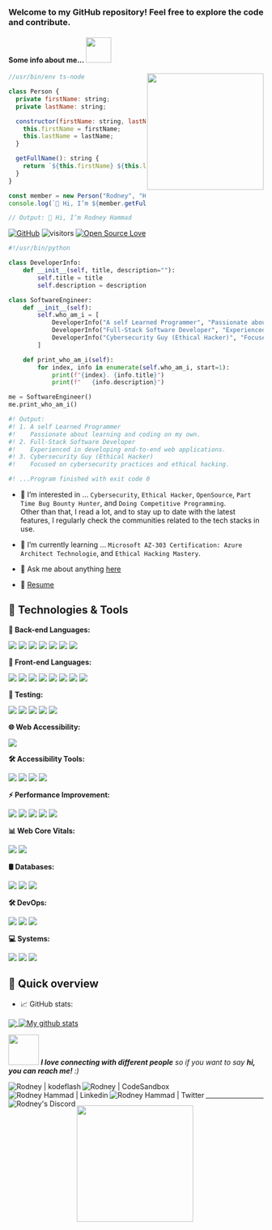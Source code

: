 <h3>Welcome to my GitHub repository! Feel free to explore the code and contribute.</h3>

<h4> Some info about me... <img src="https://res.cloudinary.com/dmezweboo/image/upload/v1620378117/Bitmoji/fbfff0c2999c5dcb7865dcfba17223c5a686cdf49b51dbd89aa322ceba53d92e.0_t210yq.png" width="50"></h4>

<!-- Your image with the custom class -->
<img align='right' class="bitmoji_image" src="https://res.cloudinary.com/dmezweboo/image/upload/v1620378116/Bitmoji/b7c1da48eaf597259e08ed5ce54967c3017e84775093a9811462f90166583f7b.0_m2awf6.png" width="230" style="display: flex; flex-direction: column-reverse;">

```javascript
//usr/bin/env ts-node

class Person {
  private firstName: string;
  private lastName: string;

  constructor(firstName: string, lastName: string) {
    this.firstName = firstName;
    this.lastName = lastName;
  }

  getFullName(): string {
    return `${this.firstName} ${this.lastName}`;
  }
}

const member = new Person("Rodney", "Hammad");
console.log(`👋 Hi, I’m ${member.getFullName()}`);

// Output: 👋 Hi, I’m Rodney Hammad
```
[![GitHub](https://img.shields.io/badge/GitHub-RodCyb3Dev-blueviolet)](https://github.com/RodCyb3Dev)
![visitors](https://visitor-badge.laobi.icu/badge?page_id=Rodcode47.Rodcode47)
[![Open Source Love](https://badges.frapsoft.com/os/v1/open-source.svg?v=102)](https://github.com/RodCyb3Dev/open-source/)

```python
#!/usr/bin/python

class DeveloperInfo:
    def __init__(self, title, description=""):
        self.title = title
        self.description = description

class SoftwareEngineer:
    def __init__(self):
        self.who_am_i = [
            DeveloperInfo("A self Learned Programmer", "Passionate about learning and coding on my own."),
            DeveloperInfo("Full-Stack Software Developer", "Experienced in developing end-to-end web applications."),
            DeveloperInfo("Cybersecurity Guy (Ethical Hacker)", "Focused on cybersecurity practices and ethical hacking.")
        ]

    def print_who_am_i(self):
        for index, info in enumerate(self.who_am_i, start=1):
            print(f"{index}. {info.title}")
            print(f"   {info.description}")

me = SoftwareEngineer()
me.print_who_am_i()

#! Output:
#! 1. A self Learned Programmer
#!    Passionate about learning and coding on my own.
#! 2. Full-Stack Software Developer
#!    Experienced in developing end-to-end web applications.
#! 3. Cybersecurity Guy (Ethical Hacker)
#!    Focused on cybersecurity practices and ethical hacking.

#! ...Program finished with exit code 0
```

- 👀 I’m interested in ... `Cybersecurity`, `Ethical Hacker`, `OpenSource`, `Part Time Bug Bounty Hunter`, and `Doing Competitive Programming`.<br> Other than that, I read a lot, and to stay up to date with the latest features, I regularly check the communities related to the tech stacks in use.

- 🌱 I’m currently learning ... `Microsoft AZ-303 Certification: Azure Architect Technologie`, and `Ethical Hacking Mastery`.

- 💬 Ask me about anything [here](https://github.com/RodCyb3Dev/RodCyb3Dev/issues)

- 📝 [Resume](https://kodeflash.dev/resumes/)

## 🔧 Technologies & Tools

**🚀 Back-end Languages:**

![](https://img.shields.io/badge/Code-JavaScript-informational?style=flat&logo=javascript&logoColor=white&color=6aa6f8)
![](https://img.shields.io/badge/Code-PHP-informational?style=flat&logo=php&logoColor=white&color=6aa6f8)
![](https://img.shields.io/badge/Code-Ruby_on_Rails-informational?style=flat&logo=ruby&logoColor=white&color=6aa6f8)
![](https://img.shields.io/badge/Code-Java-informational?style=flat&logo=java&logoColor=white&color=6aa6f8)
![](https://img.shields.io/badge/Code-Python-informational?style=flat&logo=python&logoColor=white&color=6aa6f8)
![](https://img.shields.io/badge/Shell-Bash-informational?style=flat&logo=gnu-bash&logoColor=white&color=6aa6f8)
![](https://img.shields.io/badge/Code-Typescript-informational?style=flat&logo=typeScript&logoColor=white&color=6aa6f8)

**🎨 Front-end Languages:**

![](https://img.shields.io/badge/Code-React-informational?style=flat&logo=react&logoColor=white&color=6aa6f8)
![](https://img.shields.io/badge/Code-Angular-informational?style=flat&logo=angular&logoColor=white&color=6aa6f8)
![](https://img.shields.io/badge/Code-HTML5-informational?style=flat&logo=html5&logoColor=white&color=6aa6f8)
![](https://img.shields.io/badge/Code-SCSS-informational?style=flat&logo=sass&logoColor=white&color=6aa6f8)
![](https://img.shields.io/badge/Code-Vue.js-informational?style=flat&logo=vue.js&logoColor=white&color=6aa6f8)
![](https://img.shields.io/badge/Code-Webpack-informational?style=flat&logo=webpack&logoColor=white&color=6aa6f8)
![](https://img.shields.io/badge/Code-GraphQL-informational?style=flat&logo=graphql&logoColor=white&color=6aa6f8)
![](https://img.shields.io/badge/Code-Next.js-informational?style=flat&logo=next.js&logoColor=white&color=6aa6f8)

**🧪 Testing:**

![](https://img.shields.io/badge/Framework-Playwright-informational?style=flat&logo=playwright&logoColor=white&color=6aa6f8)
![](https://img.shields.io/badge/Framework-Cypress-informational?style=flat&logo=cypress&logoColor=white&color=6aa6f8)
![](https://img.shields.io/badge/Framework-Jest-informational?style=flat&logo=jest&logoColor=white&color=6aa6f8)
![](https://img.shields.io/badge/Framework-RSpec-informational?style=flat&logo=ruby&logoColor=white&color=6aa6f8)
![](https://img.shields.io/badge/Framework-Robo-informational?style=flat&logo=robo&logoColor=white&color=6aa6f8)


**🌐 Web Accessibility:**

![](https://img.shields.io/badge/Guidelines-WCAG-informational?style=flat&logoColor=white&color=6aa6f8)

**🛠️ Accessibility Tools:**

![](https://img.shields.io/badge/Tool-Axe-informational?style=flat&logo=axe&logoColor=white&color=6aa6f8)
![](https://img.shields.io/badge/Tool-Lighthouse-informational?style=flat&logo=lighthouse&logoColor=white&color=6aa6f8)
![](https://img.shields.io/badge/Tool-WAVE-informational?style=flat&logo=wave&logoColor=white&color=6aa6f8)
![](https://img.shields.io/badge/Tool-JAWS-informational?style=flat&logo=jaws&logoColor=white&color=6aa6f8)

**⚡ Performance Improvement:**

![](https://img.shields.io/badge/Tool-Google_Search_Console-informational?style=flat&logo=google&logoColor=white&color=6aa6f8)
![](https://img.shields.io/badge/Tool-Google_PageSpeed-informational?style=flat&logo=google&logoColor=white&color=6aa6f8)
![](https://img.shields.io/badge/Tool-WebPageTest-informational?style=flat&logo=webpagetest&logoColor=white&color=6aa6f8)
![](https://img.shields.io/badge/Tool-Performance_Monitor-informational?style=flat&logo=performance&logoColor=white&color=6aa6f8)
![](https://img.shields.io/badge/Tool-Lighthouse_CI-informational?style=flat&logo=lighthouse&logoColor=white&color=6aa6f8)

**📊 Web Core Vitals:**

![](https://img.shields.io/badge/Metrics-Core_Vitals-informational?style=flat&logoColor=white&color=6aa6f8)
![](https://img.shields.io/badge/Tool-Google_Search_Console-informational?style=flat&logo=google&logoColor=white&color=6aa6f8)


**🛢️ Databases:**

![](https://img.shields.io/badge/Tools-PostgreSQL-informational?style=flat&logo=postgresql&logoColor=white&color=6aa6f8)
![](https://img.shields.io/badge/Tools-MySQL-informational?style=flat&logo=mysql&logoColor=white&color=6aa6f8)
![](https://img.shields.io/badge/Tools-MongoDB-informational?style=flat&logo=mongodb&logoColor=white&color=6aa6f8)

**🛠️ DevOps:**

![](https://img.shields.io/badge/Tools-Docker-informational?style=flat&logo=docker&logoColor=white&color=6aa6f8)
![](https://img.shields.io/badge/Tools-Kubernetes-informational?style=flat&logo=kubernetes&logoColor=white&color=6aa6f8)
![](https://img.shields.io/badge/Tools-Vagrant-informational?style=flat&logo=vagrant&logoColor=white&color=6aa6f8)

**💻 Systems:**

![](https://img.shields.io/badge/OS-Linux-informational?style=flat&logo=linux&logoColor=white&color=6aa6f8)
![](https://img.shields.io/badge/OS-Mac-informational?style=flat&logo=mac&logoColor=white&color=6aa6f8)
![](https://img.shields.io/badge/OS-Windows-informational?style=flat&logo=windows&logoColor=white&color=6aa6f8)

## 🚧 Quick overview

* 📈 GitHub stats:  
<a href="https://github.com/RodCyb3Dev/github-readme-stats">
  <!-- Change the `github-readme-stats.anuraghazra1.vercel.app` to `github-readme-stats.vercel.app`  -->
  <img align="center" src="https://github-readme-stats.vercel.app/api/top-langs/?username=RodCyb3Dev" />
</a>
<a href="https://github.com/RodCyb3Dev/github-readme-stats">
  <img align="center" src="https://github-readme-stats.vercel.app/api?username=RodCyb3Dev&show_icons=true&line_height=27&include_all_commits=true" alt="My github stats" />
</a>  

<img src="https://media.giphy.com/media/LnQjpWaON8nhr21vNW/giphy.gif" width="60"> <em><b>I love connecting with different people</b> so if you want to say <b>hi, you can reach me!</b> :)</em>

<a href="https://kodeflash.dev/" target="_blank">
  <img align="left" alt="Rodney | kodeflash" width="" src="https://img.shields.io/badge/-my_website_portfolio-green?style=flat-square&amp;logo=link&amp;logoColor=white&amp" />
</a>
<a href="https://codesandbox.io/u/RodCyb3Dev" target="_blank">
  <img align="left" alt="Rodney | CodeSandbox" width="" src="https://img.shields.io/badge/-rodney-gray?style=flat-square&amp;logo=codesandbox&amp;logoColor=white&amp" />
</a>
<a href="https://linkedin.com/in/rodneyhammad" target="_blank">
  <img align="left" alt="Rodney Hammad | Linkedin" width="" src="https://img.shields.io/badge/-rodney-blue?style=flat-square&amp;logo=Linkedin&amp;logoColor=white&amp" />
</a>
<a href="https://www.twitter.com/@rodneyh" target="_blank">
  <img align="left" alt="Rodney Hammad | Twitter" width="" src="https://img.shields.io/badge/-rodney-blue?style=flat-square&amp;logo=Twitter&amp;logoColor=white&amp" />
</a>
<a href="https://discord.gg/sXxyTDmKH5" target="_blank">
  <img align="left" alt="Rodney's Discord" width="" src="https://img.shields.io/badge/-rodney-purple?style=round&amp;logo=Discord&amp;logoColor=white&amp" />
</a>

<br>

---

<!---
Rodcode47/Rodcode47 is a ✨ special ✨ repository because its `README.md` (this file) appears on your GitHub profile.
You can click the Preview link to take a look at your changes.
--->

<img align='left' src="https://res.cloudinary.com/dmezweboo/image/upload/v1620378117/Bitmoji/ba5f264bd0ca0c22a4e6cf5496939d1e5fb10e10e5a106b524e7d455df96fc31.0_a7gvq2.png" width="230">

<style>
@media (max-width: 600px) {
  .bitmoji_image {
    display: none;
  }
}
</style>